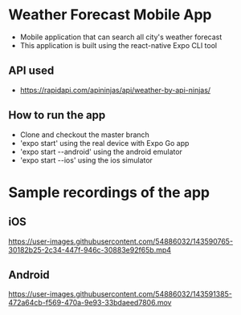 # Weather Forecast Mobile App

- Mobile application that can search all city's weather forecast
- This application is built using the react-native Expo CLI tool

## API used

- https://rapidapi.com/apininjas/api/weather-by-api-ninjas/

## How to run the app

- Clone and checkout the master branch
- 'expo start' using the real device with Expo Go app
- 'expo start --android' using the android emulator
- 'expo start --ios' using the ios simulator

# Sample recordings of the app

## iOS


https://user-images.githubusercontent.com/54886032/143590765-30182b25-2c34-447f-946c-30883e92f65b.mp4


## Android



https://user-images.githubusercontent.com/54886032/143591385-472a64cb-f569-470a-9e93-33bdaeed7806.mov

